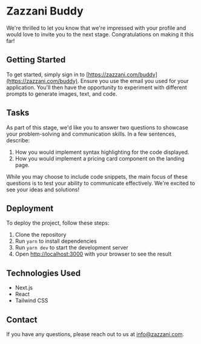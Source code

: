 # Zazzani Buddy

We're thrilled to let you know that we're impressed with your profile and would love to invite you to the next stage. Congratulations on making it this far!

## Getting Started

To get started, simply sign in to [https://zazzani.com/buddy](https://zazzani.com/buddy). Ensure you use the email you used for your application. You'll then have the opportunity to experiment with different prompts to generate images, text, and code.

## Tasks

As part of this stage, we'd like you to answer two questions to showcase your problem-solving and communication skills. In a few sentences, describe:

1. How you would implement syntax highlighting for the code displayed.
2. How you would implement a pricing card component on the landing page.

While you may choose to include code snippets, the main focus of these questions is to test your ability to communicate effectively. We're excited to see your ideas and solutions!

## Deployment

To deploy the project, follow these steps:

1. Clone the repository
2. Run `yarn` to install dependencies
3. Run `yarn dev` to start the development server
4. Open [http://localhost:3000](http://localhost:3000) with your browser to see the result

## Technologies Used

- Next.js
- React
- Tailwind CSS

## Contact

If you have any questions, please reach out to us at [info@zazzani.com](mailto:info@zazzani.com).
